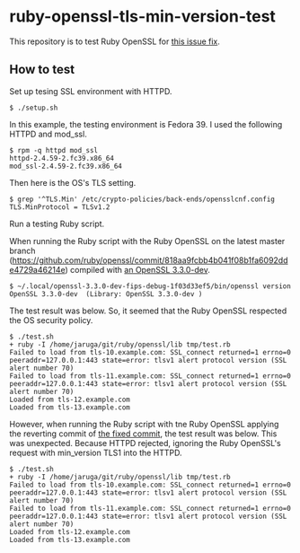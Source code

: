 # ruby-openssl-tls-min-version-test

This repository is to test Ruby OpenSSL for [this issue fix](https://github.com/ruby/openssl/pull/710).

## How to test

Set up tesing SSL environment with HTTPD.

```
$ ./setup.sh
```

In this example, the testing environment is Fedora 39. I used the following HTTPD and mod_ssl.

```
$ rpm -q httpd mod_ssl
httpd-2.4.59-2.fc39.x86_64
mod_ssl-2.4.59-2.fc39.x86_64
```

Then here is the OS's TLS setting.

```
$ grep '^TLS.Min' /etc/crypto-policies/back-ends/opensslcnf.config
TLS.MinProtocol = TLSv1.2
```

Run a testing Ruby script.

When running the Ruby script with the Ruby OpenSSL on the latest master branch (https://github.com/ruby/openssl/commit/818aa9fcbb4b041f08b1fa6092dde4729a46214e) compiled with [an OpenSSL 3.3.0-dev](https://github.com/openssl/openssl/commit/1f03d33ef5b1a6657257f983bfba02a7469d846f).

```
$ ~/.local/openssl-3.3.0-dev-fips-debug-1f03d33ef5/bin/openssl version
OpenSSL 3.3.0-dev  (Library: OpenSSL 3.3.0-dev )
```

The test result was below. So, it seemed that the Ruby OpenSSL respected the OS security policy.

```
$ ./test.sh
+ ruby -I /home/jaruga/git/ruby/openssl/lib tmp/test.rb
Failed to load from tls-10.example.com: SSL_connect returned=1 errno=0 peeraddr=127.0.0.1:443 state=error: tlsv1 alert protocol version (SSL alert number 70)
Failed to load from tls-11.example.com: SSL_connect returned=1 errno=0 peeraddr=127.0.0.1:443 state=error: tlsv1 alert protocol version (SSL alert number 70)
Loaded from tls-12.example.com
Loaded from tls-13.example.com
```

However, when running the Ruby script with tne Ruby OpenSSL applying the reverting commit of [the fixed commit](https://github.com/ruby/openssl/commit/ae215a47ae1a6527bb7b8566e5bcc9430652462f), the test result was below. This was unexpected. Because HTTPD rejected, ignoring the Ruby OpenSSL's request with min_version TLS1 into the HTTPD.

```
$ ./test.sh
+ ruby -I /home/jaruga/git/ruby/openssl/lib tmp/test.rb
Failed to load from tls-10.example.com: SSL_connect returned=1 errno=0 peeraddr=127.0.0.1:443 state=error: tlsv1 alert protocol version (SSL alert number 70)
Failed to load from tls-11.example.com: SSL_connect returned=1 errno=0 peeraddr=127.0.0.1:443 state=error: tlsv1 alert protocol version (SSL alert number 70)
Loaded from tls-12.example.com
Loaded from tls-13.example.com
```
